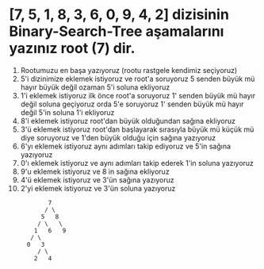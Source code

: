 # [7, 5, 1, 8, 3, 6, 0, 9, 4, 2] dizisinin Binary-Search-Tree aşamalarını yazınız root (7) dir.

1. Rootumuzu en başa yazıyoruz (rootu rastgele kendimiz seçiyoruz)
2. 5'i dizinimize eklemek istiyoruz ve root'a soruyoruz 5 senden büyük mü hayır büyük değil ozaman 5'i soluna ekliyoruz
3. 1'i eklemek istiyoruz ilk önce root'a soruyoruz 1' senden büyük mü hayır değil soluna geçiyoruz orda 5'e soruyoruz 1' senden büyük mü hayır değil 5'in soluna 1'i ekliyoruz
4. 8'i eklemek istiyoruz root'dan büyük olduğundan sağına ekliyoruz
5. 3'ü eklemek istiyoruz root'dan başlayarak sırasıyla büyük mü küçük mü diye soruyoruz ve 1'den büyük olduğu için sağına yazıyoruz
6. 6'yı eklemek istiyoruz aynı adımları takip ediyoruz ve 5'in sağına yazıyoruz
7. 0'ı eklemek istiyoruz ve aynı adımları takip ederek 1'in soluna yazıyoruz
8. 9'u eklemek istiyoruz ve 8 in sağına ekliyoruz
9. 4'ü eklemek istiyoruz ve 3'ün sağına yazıyoruz
10. 2'yi eklemek istiyoruz ve 3'ün soluna yazıyoruz

```
           7  
          / \
         5   8
        / \   \
       1   6   9 
      / \   
     0   3  
        / \
       2   4 

```